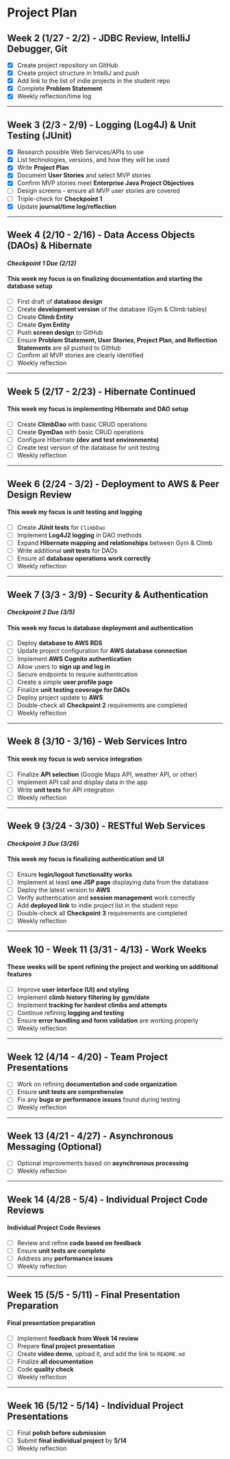 # Project Plan

## **Week 2 (1/27 - 2/2) - JDBC Review, IntelliJ Debugger, Git**
- [X] Create project repository on GitHub
- [X] Create project structure in IntelliJ and push
- [X] Add link to the list of indie projects in the student repo
- [X] Complete **Problem Statement**
- [X] Weekly reflection/time log

---

## **Week 3 (2/3 - 2/9) - Logging (Log4J) & Unit Testing (JUnit)**
- [X] Research possible Web Services/APIs to use
- [X] List technologies, versions, and how they will be used
- [X] Write **Project Plan**
- [X] Document **User Stories** and select MVP stories
- [X] Confirm MVP stories meet **Enterprise Java Project Objectives**
- [ ] Design screens - ensure all MVP user stories are covered
- [ ] Triple-check for **Checkpoint 1**
- [X] Update **journal/time log/reflection**

---

## **Week 4 (2/10 - 2/16) - Data Access Objects (DAOs) & Hibernate**
#### *Checkpoint 1 Due (2/12)*
#### This week my focus is on **finalizing documentation and starting the database setup**
- [ ] First draft of **database design**
- [ ] Create **development version** of the database (Gym & Climb tables)
- [ ] Create **Climb Entity**
- [ ] Create **Gym Entity**
- [ ] Push **screen design** to GitHub
- [ ] Ensure **Problem Statement, User Stories, Project Plan, and Reflection Statements** are all pushed to GitHub
- [ ] Confirm all MVP stories are clearly identified
- [ ] Weekly reflection

---

## **Week 5 (2/17 - 2/23) - Hibernate Continued**
#### This week my focus is implementing **Hibernate and DAO setup**
- [ ] Create **ClimbDao** with basic CRUD operations
- [ ] Create **GymDao** with basic CRUD operations
- [ ] Configure Hibernate **(dev and test environments)**
- [ ] Create test version of the database for unit testing
- [ ] Weekly reflection

---

## **Week 6 (2/24 - 3/2) - Deployment to AWS & Peer Design Review**
#### This week my focus is **unit testing and logging**
- [ ] Create **JUnit tests** for `ClimbDao`
- [ ] Implement **Log4J2 logging** in DAO methods
- [ ] Expand **Hibernate mapping and relationships** between Gym & Climb
- [ ] Write additional **unit tests** for DAOs
- [ ] Ensure all **database operations work correctly**
- [ ] Weekly reflection

---

## **Week 7 (3/3 - 3/9) - Security & Authentication**
#### *Checkpoint 2 Due (3/5)*
#### This week my focus is **database deployment and authentication**
- [ ] Deploy **database to AWS RDS**
- [ ] Update project configuration for **AWS database connection**
- [ ] Implement **AWS Cognito authentication**
- [ ] Allow users to **sign up and log in**
- [ ] Secure endpoints to require authentication
- [ ] Create a simple **user profile page**
- [ ] Finalize **unit testing coverage for DAOs**
- [ ] Deploy project update to **AWS**
- [ ] Double-check all **Checkpoint 2** requirements are completed
- [ ] Weekly reflection

---

## **Week 8 (3/10 - 3/16) - Web Services Intro**
#### This week my focus is **web service integration**
- [ ] Finalize **API selection** (Google Maps API, weather API, or other)
- [ ] Implement API call and display data in the app
- [ ] Write **unit tests** for API integration
- [ ] Weekly reflection

---

## **Week 9 (3/24 - 3/30) - RESTful Web Services**
#### *Checkpoint 3 Due (3/26)*
#### This week my focus is **finalizing authentication and UI**
- [ ] Ensure **login/logout functionality works**
- [ ] Implement at least **one JSP page** displaying data from the database
- [ ] Deploy the latest version to **AWS**
- [ ] Verify authentication and **session management** work correctly
- [ ] Add **deployed link** to indie project list in the student repo
- [ ] Double-check all **Checkpoint 3** requirements are completed
- [ ] Weekly reflection

---

## **Week 10 - Week 11 (3/31 - 4/13) - Work Weeks**
#### These weeks will be spent refining the project and working on additional features
- [ ] Improve **user interface (UI) and styling**
- [ ] Implement **climb history filtering by gym/date**
- [ ] Implement **tracking for hardest climbs and attempts**
- [ ] Continue refining **logging and testing**
- [ ] Ensure **error handling and form validation** are working properly
- [ ] Weekly reflection

---

## **Week 12 (4/14 - 4/20) - Team Project Presentations**
- [ ] Work on refining **documentation and code organization**
- [ ] Ensure **unit tests are comprehensive**
- [ ] Fix any **bugs or performance issues** found during testing
- [ ] Weekly reflection

---

## **Week 13 (4/21 - 4/27) - Asynchronous Messaging (Optional)**
- [ ] Optional improvements based on **asynchronous processing**
- [ ] Weekly reflection

---

## **Week 14 (4/28 - 5/4) - Individual Project Code Reviews**
#### Individual Project **Code Reviews**
- [ ] Review and refine **code based on feedback**
- [ ] Ensure **unit tests are complete**
- [ ] Address any **performance issues**
- [ ] Weekly reflection

---

## **Week 15 (5/5 - 5/11) - Final Presentation Preparation**
#### Final **presentation preparation**
- [ ] Implement **feedback from Week 14 review**
- [ ] Prepare **final project presentation**
- [ ] Create **video demo**, upload it, and add the link to `README.md`
- [ ] Finalize **all documentation**
- [ ] Code **quality check**
- [ ] Weekly reflection

---

## **Week 16 (5/12 - 5/14) - Individual Project Presentations**
- [ ] Final **polish before submission**
- [ ] Submit **final individual project** by **5/14**
- [ ] Weekly reflection